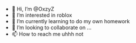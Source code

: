 - 👋 Hi, I’m @OxzyZ
- 👀 I’m interested in roblox
- 🌱 I’m currently learning to do my own homework
- 💞️ I’m looking to collaborate on ...
- 📫 How to reach me uhhh not

<!---
OxzyZ/OxzyZ is a ✨ special ✨ repository because its `README.md` (this file) appears on your GitHub profile.
You can click the Preview link to take a look at your changes.
--->
